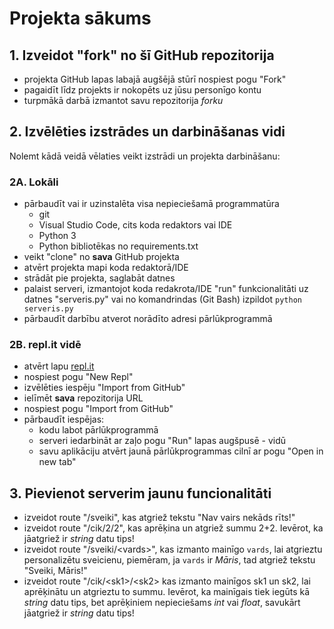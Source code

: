 # Projekta sākums

## 1. Izveidot "fork" no šī GitHub repozitorija

- projekta GitHub lapas labajā augšējā stūrī nospiest pogu "Fork"
- pagaidīt līdz projekts ir nokopēts uz jūsu personīgo kontu
- turpmākā darbā izmantot savu repozitorija *forku*

## 2. Izvēlēties izstrādes un darbināšanas vidi

Nolemt kādā veidā vēlaties veikt izstrādi un projekta darbināšanu:

### 2A. Lokāli

- pārbaudīt vai ir uzinstalēta visa nepieciešamā programmatūra
  - git
  - Visual Studio Code, cits koda redaktors vai IDE
  - Python 3
  - Python bibliotēkas no requirements.txt
- veikt "clone" no **sava** GitHub projekta
- atvērt projekta mapi koda redaktorā/IDE
- strādāt pie projekta, saglabāt datnes
- palaist serveri, izmantojot koda redakrota/IDE "run" funkcionalitāti uz datnes "serveris.py" vai no komandrindas (Git Bash) izpildot `python serveris.py`
- pārbaudīt darbību atverot norādīto adresi pārlūkprogrammā

### 2B. repl.it vidē

- atvērt lapu [repl.it](repl.it)
- nospiest pogu "New Repl"
- izvēlēties iespēju "Import from GitHub"
- ielīmēt **sava** repozitorija URL
- nospiest pogu "Import from GitHub"
- pārbaudīt iespējas:
  - kodu labot pārlūkprogrammā
  - serveri iedarbināt ar zaļo pogu "Run" lapas augšpusē - vidū
  - savu aplikāciju atvērt jaunā pārlūkprogrammas cilnī ar pogu "Open in new tab"

## 3. Pievienot serverim jaunu funcionalitāti

- izveidot route "/sveiki", kas atgriež tekstu "Nav vairs nekāds rīts!"
- izveidot route "/cik/2/2", kas aprēķina un atgriež summu 2+2. Ievērot, ka jāatgriež ir *string* datu tips!
- izveidot route "/sveiki/&lt;vards&gt;", kas izmanto mainīgo `vards`, lai atgrieztu personalizētu sveicienu, piemēram, ja `vards` ir *Māris*, tad atgriež tekstu "Sveiki, Māris!"
- izveidot route "/cik/&lt;sk1&gt;/&lt;sk2&gt; kas izmanto mainīgos sk1 un sk2, lai aprēķinātu un atgrieztu to summu. Ievērot, ka mainīgais tiek iegūts kā *string* datu tips, bet aprēķiniem nepieciešams *int* vai *float*, savukārt jāatgriež ir *string* datu tips!
